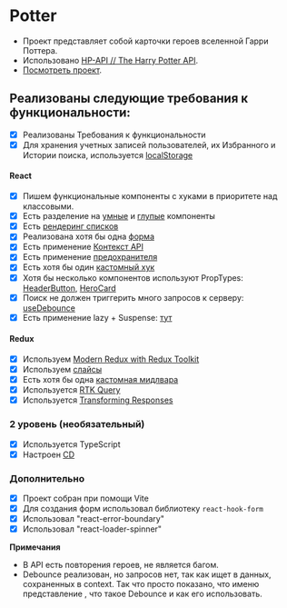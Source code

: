 # <h1>Potter</h1>

* Проект представляет собой карточки героев вселенной Гарри Поттера.
* Использовано [HP-API // The Harry Potter API](https://hp-api.onrender.com/). 
* [Посмотреть проект](https://potter-nu.vercel.app/).

## Реализованы следующие требования к функциональности:

-   [x] Реализованы Требования к функциональности
-   [x] Для хранения учетных записей пользователей, их Избранного и Истории поиска, используется [localStorage](https://github.com/Lisowez/Potter/blob/develop/potter/src/utils/workUser/forWorkWithUser.tsx)

#### React

-   [x] Пишем функциональные компоненты с хуками в приоритете над классовыми.
-   [x] Есть разделение на [умные](https://github.com/Lisowez/Potter/blob/develop/potter/src/pages/History/History.tsx) и [глупые](https://github.com/Lisowez/Potter/blob/develop/potter/src/components/Buttons/HeaderButton.tsx) компоненты
-   [x] Есть [рендеринг списков](https://github.com/Lisowez/Potter/blob/develop/potter/src/pages/Home/Home.tsx)
-   [x] Реализована хотя бы одна [форма](https://github.com/Lisowez/Potter/blob/develop/potter/src/components/Forms/Form.tsx)
-   [x] Есть применение [Контекст API](https://github.com/Lisowez/Potter/blob/develop/potter/src/App.tsx)
-   [x] Есть применение [предохранителя](https://github.com/Lisowez/Potter/blob/develop/potter/src/App.tsx)
-   [x] Есть хотя бы один [кастомный хук](https://github.com/Lisowez/Potter/blob/develop/potter/src/pages/Header/useUserLogin.tsx)
-   [x] Хотя бы несколько компонентов используют PropTypes: [HeaderButton](https://github.com/Lisowez/Potter/blob/develop/potter/src/components/Buttons/HeaderButton.tsx), [HeroCard](https://github.com/Lisowez/Potter/blob/develop/potter/src/components/HeroCard/HeroCard.tsx)
-   [x] Поиск не должен триггерить много запросов к серверу: [useDebounce](https://github.com/Lisowez/Potter/blob/develop/potter/src/pages/Header/useDebounce.tsx)
-   [x] Есть применение lazy + Suspense: [тут](https://github.com/Lisowez/Potter/blob/develop/potter/src/utils/router.tsx)

#### Redux

-   [x] Используем [Modern Redux with Redux Toolkit](https://github.com/Lisowez/Potter/blob/develop/potter/src/App/store/store.tsx)
-   [x] Используем [слайсы](https://github.com/Lisowez/Potter/blob/develop/potter/src/App/store/userSlice.tsx)
-   [x] Есть хотя бы одна [кастомная мидлвара](https://github.com/Lisowez/Potter/blob/develop/potter/src/App/store/userMiddleware.tsx)
-   [x] Используется [RTK Query](https://github.com/Lisowez/Potter/blob/develop/potter/src/App/store/api/api.tsx)
-   [x] Используется [Transforming Responses](https://github.com/Lisowez/Potter/blob/develop/potter/src/App/store/api/api.tsx)

### 2 уровень (необязательный)

-   [x] Используeтся TypeScript
-   [x] Настроен [CD](https://potter-nu.vercel.app/)

### **Дополнительно**

-   [x] Проект собран при помощи Vite
-   [x] Для создания форм использовал библиотеку `react-hook-form`
-   [x] Использовал "react-error-boundary"
-   [x] Использовал "react-loader-spinner"

**Примечания**
- В API есть повторения героев, не является багом.
- Debounce реализован, но запросов нет, так как ищет в данных, сохраненных в context. Так что просто показано, что именю представление , что такое Debounce и как его использовать.
